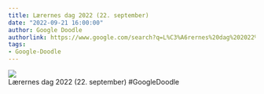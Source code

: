 ```yaml
---
title: Lærernes dag 2022 (22. september)
date: "2022-09-21 16:00:00"
author: Google Doodle
authorlink: https://www.google.com/search?q=L%C3%A6rernes%20dag%202022%20(22.%20september)
tags:
- Google-Doodle
---
```

<img src="https://www.google.com/logos/doodles/2022/teachers-day-2022-september-22-6753651837109507-law.gif" referrerpolicy="no-referrer"><br>Lærernes dag 2022 (22. september) #GoogleDoodle